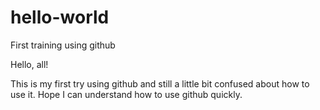 # hello-world
First training using github

Hello, all!

This is my first try using github and still a little bit confused about how to use it. 
Hope I can understand how to use github quickly.
